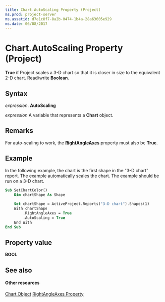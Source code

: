 ```yaml
---
title: Chart.AutoScaling Property (Project)
ms.prod: project-server
ms.assetid: d7e1c8f7-8a2b-0474-1b4a-28a63605e929
ms.date: 06/08/2017
---
```



# Chart.AutoScaling Property (Project)
 **True** if Project scales a 3-D chart so that it is closer in size to the equivalent 2-D chart. Read/write **Boolean**.

## Syntax

 _expression_. **AutoScaling**

 _expression_ A variable that represents a **Chart** object.


## Remarks

For auto-scaling to work, the **[RightAngleAxes](chart-rightangleaxes-property-project.md)** property must also be **True**. 


## Example

In the following example, the chart is the first shape in the "3-D chart" report. The example automatically scales the chart. The example should be run on a 3-D chart.


```vb
Sub SetChartColor()
    Dim chartShape As Shape
    
    Set chartShape = ActiveProject.Reports("3-D chart").Shapes(1)
    With chartShape
        .RightAngleAxes = True
        .AutoScaling = True
    End With
End Sub
```


## Property value

 **BOOL**


## See also


#### Other resources


[Chart Object](chart-object-project.md)
[RightAngleAxes Property](chart-rightangleaxes-property-project.md)
